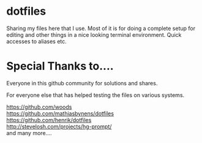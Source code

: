 dotfiles
========

Sharing my files here that I use. Most of it is for doing a complete setup for editing and other things
in a nice looking terminal environment. Quick accesses to aliases etc.

Special Thanks to....
========

Everyone in this github community for solutions and shares.

For everyone else that has helped testing the files on various systems.

https://github.com/woods<br />
https://github.com/mathiasbynens/dotfiles<br />
https://github.com/henrik/dotfiles<br />
http://stevelosh.com/projects/hg-prompt/<br />
and many more....
